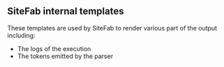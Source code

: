## SiteFab internal templates

These templates are used by SiteFab to render various part of the output including:
- The logs of the execution
- The tokens emitted by the parser